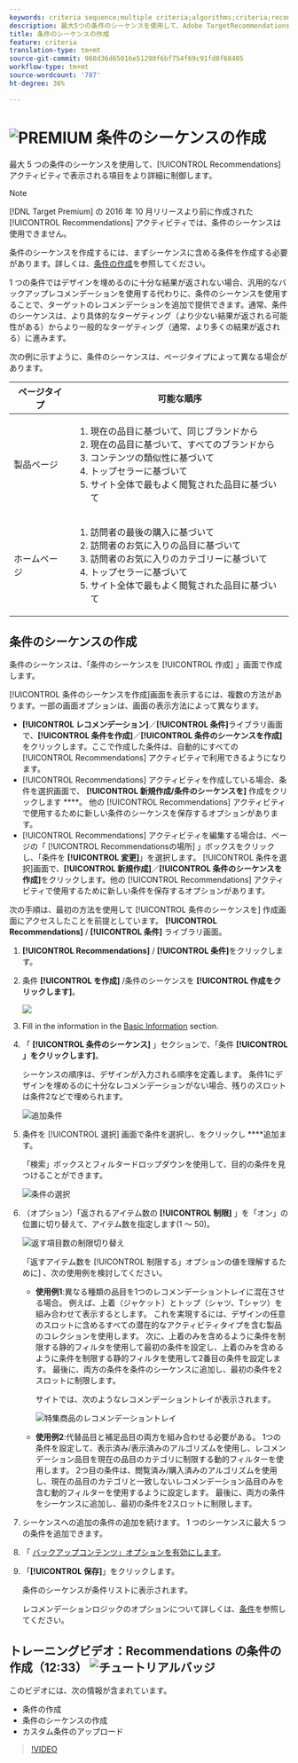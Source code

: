 ```yaml
---
keywords: criteria sequence;multiple criteria;algorithms;criteria;recommendations criteria;sequence;limit number of items returned
description: 最大5つの条件のシーケンスを使用して、Adobe TargetRecommendationsアクティビティに表示される項目をより詳細に制御します。
title: 条件のシーケンスの作成
feature: criteria
translation-type: tm+mt
source-git-commit: 968d36d65016e51290f6bf754f69c91fd8f68405
workflow-type: tm+mt
source-wordcount: '787'
ht-degree: 36%

---
```



# ![PREMIUM](/help/assets/premium.png) 条件のシーケンスの作成

最大 5 つの条件のシーケンスを使用して、[!UICONTROL Recommendations] アクティビティで表示される項目をより詳細に制御します。

>[!NOTE]
>
>[!DNL Target Premium] の 2016 年 10 月リリースより前に作成された [!UICONTROL Recommendations] アクティビティでは、条件のシーケンスは使用できません。

条件のシーケンスを作成するには、まずシーケンスに含める条件を作成する必要があります。詳しくは、[条件の作成](/help/c-recommendations/c-algorithms/create-new-algorithm.md)を参照してください。

1 つの条件ではデザインを埋めるのに十分な結果が返されない場合、汎用的なバックアップレコメンデーションを使用する代わりに、条件のシーケンスを使用することで、ターゲットのレコメンデーションを追加で提供できます。通常、条件のシーケンスは、より具体的なターゲティング（より少ない結果が返される可能性がある）からより一般的なターゲティング（通常、より多くの結果が返される）に進みます。

次の例に示すように、条件のシーケンスは、ページタイプによって異なる場合があります。

| ページタイプ | 可能な順序 |
| --- | --- |
| 製品ページ | <ol><li>現在の品目に基づいて、同じブランドから</li><li>現在の品目に基づいて、すべてのブランドから</li><li>コンテンツの類似性に基づいて</li><li>トップセラーに基づいて</li><li>サイト全体で最もよく閲覧された品目に基づいて</li></ol> |
| ホームページ | <ol><li>訪問者の最後の購入に基づいて </li><li>訪問者のお気に入りの品目に基づいて</li><li>訪問者のお気に入りのカテゴリーに基づいて</li><li>トップセラーに基づいて</li><li>サイト全体で最もよく閲覧された品目に基づいて</li></ol> |

## 条件のシーケンスの作成

条件のシーケンスは、「条件のシーケンスを [!UICONTROL 作成] 」画面で作成します。

[!UICONTROL 条件のシーケンスを作成]画面を表示するには、複数の方法があります。一部の画面オプションは、画面の表示方法によって異なります。

* **[!UICONTROL レコメンデーション]**／**[!UICONTROL 条件]**&#x200B;ライブラリ画面で、**[!UICONTROL 条件を作成]**／**[!UICONTROL 条件のシーケンスを作成]**&#x200B;をクリックします。ここで作成した条件は、自動的にすべての [!UICONTROL Recommendations] アクティビティで利用できるようになります。
* [!UICONTROL Recommendations] アクティビティを作成している場合、条件を選択画面で、 **[!UICONTROL 新規作成/条件のシーケンスを]** 作成をクリックします ****。 他の [!UICONTROL Recommendations] アクティビティで使用するために新しい条件のシーケンスを保存するオプションがあります。
* [!UICONTROL Recommendations] アクティビティを編集する場合は、ページの「 [!UICONTROL Recommendationsの場所] 」ボックスをクリックし、「条件を **[!UICONTROL 変更]**」を選択します。 [!UICONTROL 条件を選択]画面で、**[!UICONTROL 新規作成]**／**[!UICONTROL 条件のシーケンスを作成]**&#x200B;をクリックします。他の [!UICONTROL Recommendations] アクティビティで使用するために新しい条件を保存するオプションがあります。

次の手順は、最初の方法を使用して [!UICONTROL 条件のシーケンスを] 作成画面にアクセスしたことを前提としています。 **[!UICONTROL Recommendations]** / **[!UICONTROL 条件]** ライブラリ画面。

1. **[!UICONTROL Recommendations]** / **[!UICONTROL 条件]**&#x200B;をクリックします。

1. 条件 **[!UICONTROL を作成]** /条件のシーケンスを **[!UICONTROL 作成をクリックします]**。

   ![](assets/CreateCriteriaSequence.png)

1. Fill in the information in the [Basic Information](/help/c-recommendations/c-algorithms/create-new-algorithm.md#info) section.

1. 「 **[!UICONTROL 条件のシーケンス]** 」セクションで、「条件 **[!UICONTROL 」をクリックします]**。

   シーケンスの順序は、デザインが入力される順序を定義します。 条件1にデザインを埋めるのに十分なレコメンデーションがない場合、残りのスロットは条件2などで埋められます。

   ![追加条件](/help/c-recommendations/c-algorithms/assets/add-criteria.png)

1. 条件を [!UICONTROL 選択] 画面で条件を選択し、をクリックし ****&#x200B;追加ます。

   「検索」ボックスとフィルタードロップダウンを使用して、目的の条件を見つけることができます。

   ![条件の選択](/help/c-recommendations/c-algorithms/assets/select-criteria.png)

1. （オプション）「返されるアイテム数の **[!UICONTROL 制限]** 」を「オン」の位置に切り替えて、アイテム数を指定します(1 ～ 50)。

   ![返す項目数の制限切り替え](/help/c-recommendations/c-algorithms/assets/limit-number.png)

   「返すアイテム数を [!UICONTROL 制限する」オプションの値を理解するために] 、次の使用例を検討してください。

   * **使用例1**:異なる種類の品目を1つのレコメンデーショントレイに混在させる場合。 例えば、上着（ジャケット）とトップ（シャツ、Tシャツ）を組み合わせて表示するとします。 これを実現するには、デザインの任意のスロットに含めるすべての潜在的なアクティビティタイプを含む製品のコレクションを使用します。 次に、上着のみを含めるように条件を制限する静的フィルタを使用して最初の条件を設定し、上着のみを含めるように条件を制限する静的フィルタを使用して2番目の条件を設定します。 最後に、両方の条件を条件のシーケンスに追加し、最初の条件を2スロットに制限します。

      サイトでは、次のようなレコメンデーショントレイが表示されます。

      ![特集商品のレコメンデーショントレイ](/help/c-recommendations/c-algorithms/assets/featured-products.png)

   * **使用例2**:代替品目と補足品目の両方を組み合わせる必要がある。 1つの条件を設定して、表示済み/表示済みのアルゴリズムを使用し、レコメンデーション品目を現在の品目のカテゴリに制限する動的フィルターを使用します。 2つ目の条件は、閲覧済み/購入済みのアルゴリズムを使用し、現在の品目のカテゴリと一致しないレコメンデーション品目のみを含む動的フィルターを使用するように設定します。 最後に、両方の条件をシーケンスに追加し、最初の条件を2スロットに制限します。

1. シーケンスへの追加の条件の追加を続けます。 1 つのシーケンスに最大 5 つの条件を追加できます。

1. 「 [バックアップコンテンツ」オプションを有効にします](/help/c-recommendations/c-algorithms/create-new-algorithm.md#content)。

1. 「**[!UICONTROL 保存]**」をクリックします。

   条件のシーケンスが条件リストに表示されます。

   レコメンデーションロジックのオプションについて詳しくは、[条件](/help/c-recommendations/c-algorithms/algorithms.md)を参照してください。

## トレーニングビデオ：Recommendations の条件の作成（12:33） ![チュートリアルバッジ](/help/assets/tutorial.png)

このビデオには、次の情報が含まれています。

* 条件の作成
* 条件のシーケンスの作成
* カスタム条件のアップロード

>[!VIDEO](https://video.tv.adobe.com/v/27694?quality=12)
